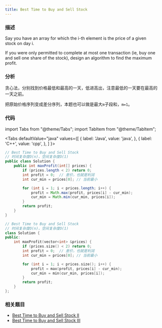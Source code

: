 ```yaml
---
title: Best Time to Buy and Sell Stock
---
```


### 描述

Say you have an array for which the i-th element is the price of a given stock on day i.

If you were only permitted to complete at most one transaction (ie, buy one and sell one share of the stock), design an algorithm to find the maximum profit.

### 分析

贪心法，分别找到价格最低和最高的一天，低进高出，注意最低的一天要在最高的一天之前。

把原始价格序列变成差分序列，本题也可以做是最大`m`子段和，`m=1`。

### 代码

import Tabs from "@theme/Tabs";
import TabItem from "@theme/TabItem";

<Tabs
defaultValue="java"
values={[
{ label: 'Java', value: 'java', },
{ label: 'C++', value: 'cpp', },
]
}>
<TabItem value="java">

```java
// Best Time to Buy and Sell Stock
// 时间复杂度O(n)，空间复杂度O(1)
public class Solution {
    public int maxProfit(int[] prices) {
        if (prices.length < 2) return 0;
        int profit = 0;  // 差价，也就是利润
        int cur_min = prices[0]; // 当前最小

        for (int i = 1; i < prices.length; i++) {
            profit = Math.max(profit, prices[i] - cur_min);
            cur_min = Math.min(cur_min, prices[i]);
        }
        return profit;
    }
}
```

</TabItem>
<TabItem value="cpp">

```cpp
// Best Time to Buy and Sell Stock
// 时间复杂度O(n)，空间复杂度O(1)
class Solution {
public:
    int maxProfit(vector<int> &prices) {
        if (prices.size() < 2) return 0;
        int profit = 0;  // 差价，也就是利润
        int cur_min = prices[0]; // 当前最小

        for (int i = 1; i < prices.size(); i++) {
            profit = max(profit, prices[i] - cur_min);
            cur_min = min(cur_min, prices[i]);
        }
        return profit;
    }
};
```

</TabItem>
</Tabs>

### 相关题目

- [Best Time to Buy and Sell Stock II](best-time-to-buy-and-sell-stock-ii.md)
- [Best Time to Buy and Sell Stock III](../dp/best-time-to-buy-and-sell-stock-iii.md)
